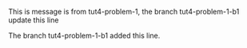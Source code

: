 This is message is from tut4-problem-1, the branch tut4-problem-1-b1 update this line

The branch tut4-problem-1-b1 added this line.
